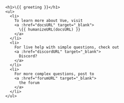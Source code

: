 <!DOCTYPE html>
<html>
<head>
  <title>Welcome</title>
 
</head>
<body>
 
    <h1>\{{ greeting }}</h1>
    <ul>
      <li>
        To learn more about Vue, visit
        <a :href="docsURL" target="_blank">
          \{{ humanizeURL(docsURL) }}
        </a>
      </li>
      <li>
        For live help with simple questions, check out
        <a :href="discordURL" target="_blank">
          Discord?
        </a>
      </li>
      <li>
        For more complex questions, post to
        <a :href="forumURL" target="_blank">
          the forum
        </a>
      </li>
    </ul>
  </div>

  <script>
    var app = new Vue({
      el: '#app',
      data: {
       
        }
      }
    })
  </script>
</body>
</html>
